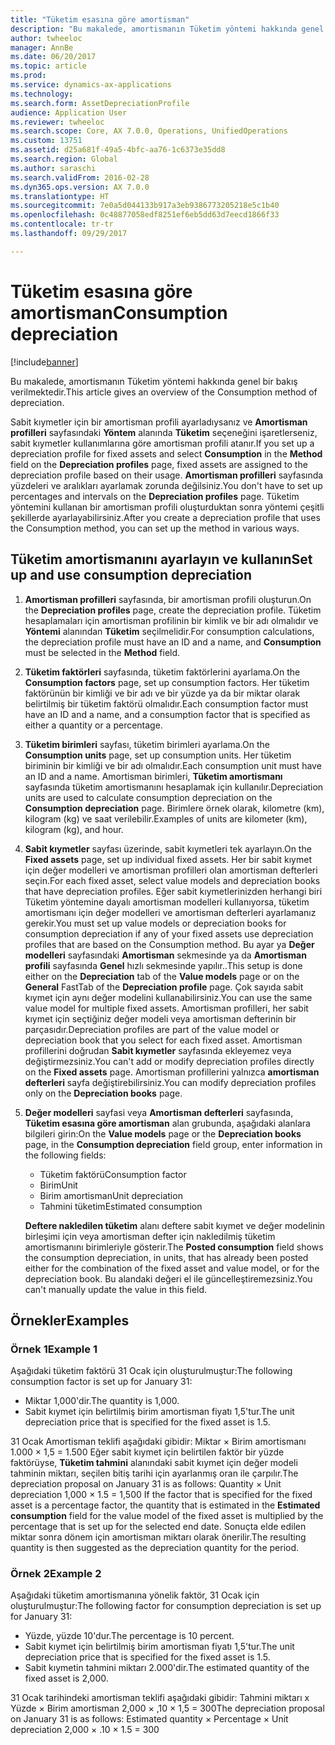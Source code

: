 ```yaml
---
title: "Tüketim esasına göre amortisman"
description: "Bu makalede, amortismanın Tüketim yöntemi hakkında genel bir bakış verilmektedir."
author: twheeloc
manager: AnnBe
ms.date: 06/20/2017
ms.topic: article
ms.prod: 
ms.service: dynamics-ax-applications
ms.technology: 
ms.search.form: AssetDepreciationProfile
audience: Application User
ms.reviewer: twheeloc
ms.search.scope: Core, AX 7.0.0, Operations, UnifiedOperations
ms.custom: 13751
ms.assetid: d25a681f-49a5-4bfc-aa76-1c6373e35dd8
ms.search.region: Global
ms.author: saraschi
ms.search.validFrom: 2016-02-28
ms.dyn365.ops.version: AX 7.0.0
ms.translationtype: HT
ms.sourcegitcommit: 7e0a5d044133b917a3eb9386773205218e5c1b40
ms.openlocfilehash: 0c48877058edf8251ef6eb5dd63d7eecd1866f33
ms.contentlocale: tr-tr
ms.lasthandoff: 09/29/2017

---
```


# <a name="consumption-depreciation"></a><span data-ttu-id="b9de8-103">Tüketim esasına göre amortisman</span><span class="sxs-lookup"><span data-stu-id="b9de8-103">Consumption depreciation</span></span>

[!include[banner](../includes/banner.md)]


<span data-ttu-id="b9de8-104">Bu makalede, amortismanın Tüketim yöntemi hakkında genel bir bakış verilmektedir.</span><span class="sxs-lookup"><span data-stu-id="b9de8-104">This article gives an overview of the Consumption method of depreciation.</span></span>

<span data-ttu-id="b9de8-105">Sabit kıymetler için bir amortisman profili ayarladıysanız ve **Amortisman profilleri** sayfasındaki **Yöntem** alanında **Tüketim** seçeneğini işaretlerseniz, sabit kıymetler kullanımlarına göre amortisman profili atanır.</span><span class="sxs-lookup"><span data-stu-id="b9de8-105">If you set up a depreciation profile for fixed assets and select **Consumption** in the **Method** field on the **Depreciation profiles** page, fixed assets are assigned to the depreciation profile based on their usage.</span></span> <span data-ttu-id="b9de8-106">**Amortisman profilleri** sayfasında yüzdeleri ve aralıkları ayarlamak zorunda değilsiniz.</span><span class="sxs-lookup"><span data-stu-id="b9de8-106">You don't have to set up percentages and intervals on the **Depreciation profiles** page.</span></span> <span data-ttu-id="b9de8-107">Tüketim yöntemini kullanan bir amortisman profili oluşturduktan sonra yöntemi çeşitli şekillerde ayarlayabilirsiniz.</span><span class="sxs-lookup"><span data-stu-id="b9de8-107">After you create a depreciation profile that uses the Consumption method, you can set up the method in various ways.</span></span>

## <a name="set-up-and-use-consumption-depreciation"></a><span data-ttu-id="b9de8-108">Tüketim amortismanını ayarlayın ve kullanın</span><span class="sxs-lookup"><span data-stu-id="b9de8-108">Set up and use consumption depreciation</span></span>
1.  <span data-ttu-id="b9de8-109">**Amortisman profilleri** sayfasında, bir amortisman profili oluşturun.</span><span class="sxs-lookup"><span data-stu-id="b9de8-109">On the **Depreciation profiles** page, create the depreciation profile.</span></span> <span data-ttu-id="b9de8-110">Tüketim hesaplamaları için amortisman profilinin bir kimlik ve bir adı olmalıdır ve **Yöntemi** alanından **Tüketim** seçilmelidir.</span><span class="sxs-lookup"><span data-stu-id="b9de8-110">For consumption calculations, the depreciation profile must have an ID and a name, and **Consumption** must be selected in the **Method** field.</span></span>
2.  <span data-ttu-id="b9de8-111">**Tüketim faktörleri** sayfasında, tüketim faktörlerini ayarlama.</span><span class="sxs-lookup"><span data-stu-id="b9de8-111">On the **Consumption factors** page, set up consumption factors.</span></span> <span data-ttu-id="b9de8-112">Her tüketim faktörünün bir kimliği ve bir adı ve bir yüzde ya da bir miktar olarak belirtilmiş bir tüketim faktörü olmalıdır.</span><span class="sxs-lookup"><span data-stu-id="b9de8-112">Each consumption factor must have an ID and a name, and a consumption factor that is specified as either a quantity or a percentage.</span></span>
3.  <span data-ttu-id="b9de8-113">**Tüketim birimleri** sayfası, tüketim birimleri ayarlama.</span><span class="sxs-lookup"><span data-stu-id="b9de8-113">On the **Consumption units** page, set up consumption units.</span></span> <span data-ttu-id="b9de8-114">Her tüketim biriminin bir kimliği ve bir adı olmalıdır.</span><span class="sxs-lookup"><span data-stu-id="b9de8-114">Each consumption unit must have an ID and a name.</span></span> <span data-ttu-id="b9de8-115">Amortisman birimleri, **Tüketim amortismanı** sayfasında tüketim amortismanını hesaplamak için kullanılır.</span><span class="sxs-lookup"><span data-stu-id="b9de8-115">Depreciation units are used to calculate consumption depreciation on the **Consumption depreciation** page.</span></span> <span data-ttu-id="b9de8-116">Birimlere örnek olarak, kilometre (km), kilogram (kg) ve saat verilebilir.</span><span class="sxs-lookup"><span data-stu-id="b9de8-116">Examples of units are kilometer (km), kilogram (kg), and hour.</span></span>
4.  <span data-ttu-id="b9de8-117">**Sabit kıymetler** sayfası üzerinde, sabit kıymetleri tek ayarlayın.</span><span class="sxs-lookup"><span data-stu-id="b9de8-117">On the **Fixed assets** page, set up individual fixed assets.</span></span> <span data-ttu-id="b9de8-118">Her bir sabit kıymet için değer modelleri ve amortisman profilleri olan amortisman defterleri seçin.</span><span class="sxs-lookup"><span data-stu-id="b9de8-118">For each fixed asset, select value models and depreciation books that have depreciation profiles.</span></span> <span data-ttu-id="b9de8-119">Eğer sabit kıymetlerinizden herhangi biri Tüketim yöntemine dayalı amortisman modelleri kullanıyorsa, tüketim amortismanı için değer modelleri ve amortisman defterleri ayarlamanız gerekir.</span><span class="sxs-lookup"><span data-stu-id="b9de8-119">You must set up value models or depreciation books for consumption depreciation if any of your fixed assets use depreciation profiles that are based on the Consumption method.</span></span> <span data-ttu-id="b9de8-120">Bu ayar ya **Değer modelleri** sayfasındaki **Amortisman** sekmesinde ya da **Amortisman profili** sayfasında **Genel** hızlı sekmesinde yapılır..</span><span class="sxs-lookup"><span data-stu-id="b9de8-120">This setup is done either on the **Depreciation** tab of the **Value models** page or on the **General** FastTab of the **Depreciation profile** page.</span></span> <span data-ttu-id="b9de8-121">Çok sayıda sabit kıymet için aynı değer modelini kullanabilirsiniz.</span><span class="sxs-lookup"><span data-stu-id="b9de8-121">You can use the same value model for multiple fixed assets.</span></span> <span data-ttu-id="b9de8-122">Amortisman profilleri, her sabit kıymet için seçtiğiniz değer modeli veya amortisman defterinin bir parçasıdır.</span><span class="sxs-lookup"><span data-stu-id="b9de8-122">Depreciation profiles are part of the value model or depreciation book that you select for each fixed asset.</span></span> <span data-ttu-id="b9de8-123">Amortisman profillerini doğrudan **Sabit kıymetler** sayfasında ekleyemez veya değiştirmezsiniz.</span><span class="sxs-lookup"><span data-stu-id="b9de8-123">You can't add or modify depreciation profiles directly on the **Fixed assets** page.</span></span> <span data-ttu-id="b9de8-124">Amortisman profillerini yalnızca **amortisman defterleri** sayfa değiştirebilirsiniz.</span><span class="sxs-lookup"><span data-stu-id="b9de8-124">You can modify depreciation profiles only on the **Depreciation books** page.</span></span>
5.  <span data-ttu-id="b9de8-125">**Değer modelleri** sayfasi veya **Amortisman defterleri** sayfasında, **Tüketim esasına göre amortisman** alan grubunda, aşağıdaki alanlara bilgileri girin:</span><span class="sxs-lookup"><span data-stu-id="b9de8-125">On the **Value models** page or the **Depreciation books** page, in the **Consumption depreciation** field group, enter information in the following fields:</span></span>
    -   <span data-ttu-id="b9de8-126">Tüketim faktörü</span><span class="sxs-lookup"><span data-stu-id="b9de8-126">Consumption factor</span></span>
    -   <span data-ttu-id="b9de8-127">Birim</span><span class="sxs-lookup"><span data-stu-id="b9de8-127">Unit</span></span>
    -   <span data-ttu-id="b9de8-128">Birim amortisman</span><span class="sxs-lookup"><span data-stu-id="b9de8-128">Unit depreciation</span></span>
    -   <span data-ttu-id="b9de8-129">Tahmini tüketim</span><span class="sxs-lookup"><span data-stu-id="b9de8-129">Estimated consumption</span></span>

    <span data-ttu-id="b9de8-130">**Deftere nakledilen tüketim** alanı deftere sabit kıymet ve değer modelinin birleşimi için veya amortisman defter için nakledilmiş tüketim amortismanını birimleriyle gösterir.</span><span class="sxs-lookup"><span data-stu-id="b9de8-130">The **Posted consumption** field shows the consumption depreciation, in units, that has already been posted either for the combination of the fixed asset and value model, or for the depreciation book.</span></span> <span data-ttu-id="b9de8-131">Bu alandaki değeri el ile güncelleştiremezsiniz.</span><span class="sxs-lookup"><span data-stu-id="b9de8-131">You can't manually update the value in this field.</span></span>

## <a name="examples"></a><span data-ttu-id="b9de8-132">Örnekler</span><span class="sxs-lookup"><span data-stu-id="b9de8-132">Examples</span></span>
### <a name="example-1"></a><span data-ttu-id="b9de8-133">Örnek 1</span><span class="sxs-lookup"><span data-stu-id="b9de8-133">Example 1</span></span>

<span data-ttu-id="b9de8-134">Aşağıdaki tüketim faktörü 31 Ocak için oluşturulmuştur:</span><span class="sxs-lookup"><span data-stu-id="b9de8-134">The following consumption factor is set up for January 31:</span></span>

-   <span data-ttu-id="b9de8-135">Miktar 1,000'dir.</span><span class="sxs-lookup"><span data-stu-id="b9de8-135">The quantity is 1,000.</span></span>
-   <span data-ttu-id="b9de8-136">Sabit kıymet için belirtilmiş birim amortisman fiyatı 1,5'tur.</span><span class="sxs-lookup"><span data-stu-id="b9de8-136">The unit depreciation price that is specified for the fixed asset is 1.5.</span></span>

<span data-ttu-id="b9de8-137">31 Ocak Amortisman teklifi aşağıdaki gibidir: Miktar × Birim amortismanı 1.000 × 1,5 = 1.500 Eğer sabit kıymet için belirtilen faktör bir yüzde faktörüyse, **Tüketim tahmini** alanındaki sabit kıymet için değer modeli tahminin miktarı, seçilen bitiş tarihi için ayarlanmış oran ile çarpılır.</span><span class="sxs-lookup"><span data-stu-id="b9de8-137">The depreciation proposal on January 31 is as follows: Quantity × Unit depreciation 1,000 × 1.5 = 1,500 If the factor that is specified for the fixed asset is a percentage factor, the quantity that is estimated in the **Estimated consumption** field for the value model of the fixed asset is multiplied by the percentage that is set up for the selected end date.</span></span> <span data-ttu-id="b9de8-138">Sonuçta elde edilen miktar sonra dönem için amortisman miktarı olarak önerilir.</span><span class="sxs-lookup"><span data-stu-id="b9de8-138">The resulting quantity is then suggested as the depreciation quantity for the period.</span></span>

### <a name="example-2"></a><span data-ttu-id="b9de8-139">Örnek 2</span><span class="sxs-lookup"><span data-stu-id="b9de8-139">Example 2</span></span>

<span data-ttu-id="b9de8-140">Aşağıdaki tüketim amortismanına yönelik faktör, 31 Ocak için oluşturulmuştur:</span><span class="sxs-lookup"><span data-stu-id="b9de8-140">The following factor for consumption depreciation is set up for January 31:</span></span>

-   <span data-ttu-id="b9de8-141">Yüzde, yüzde 10'dur.</span><span class="sxs-lookup"><span data-stu-id="b9de8-141">The percentage is 10 percent.</span></span>
-   <span data-ttu-id="b9de8-142">Sabit kıymet için belirtilmiş birim amortisman fiyatı 1,5'tur.</span><span class="sxs-lookup"><span data-stu-id="b9de8-142">The unit depreciation price that is specified for the fixed asset is 1.5.</span></span>
-   <span data-ttu-id="b9de8-143">Sabit kıymetin tahmini miktarı 2.000'dir.</span><span class="sxs-lookup"><span data-stu-id="b9de8-143">The estimated quantity of the fixed asset is 2,000.</span></span>

<span data-ttu-id="b9de8-144">31 Ocak tarihindeki amortisman teklifi aşağıdaki gibidir: Tahmini miktarı x Yüzde × Birim amortisman 2,000 × ,10 × 1,5 = 300</span><span class="sxs-lookup"><span data-stu-id="b9de8-144">The depreciation proposal on January 31 is as follows: Estimated quantity × Percentage × Unit depreciation 2,000 × .10 × 1.5 = 300</span></span>




